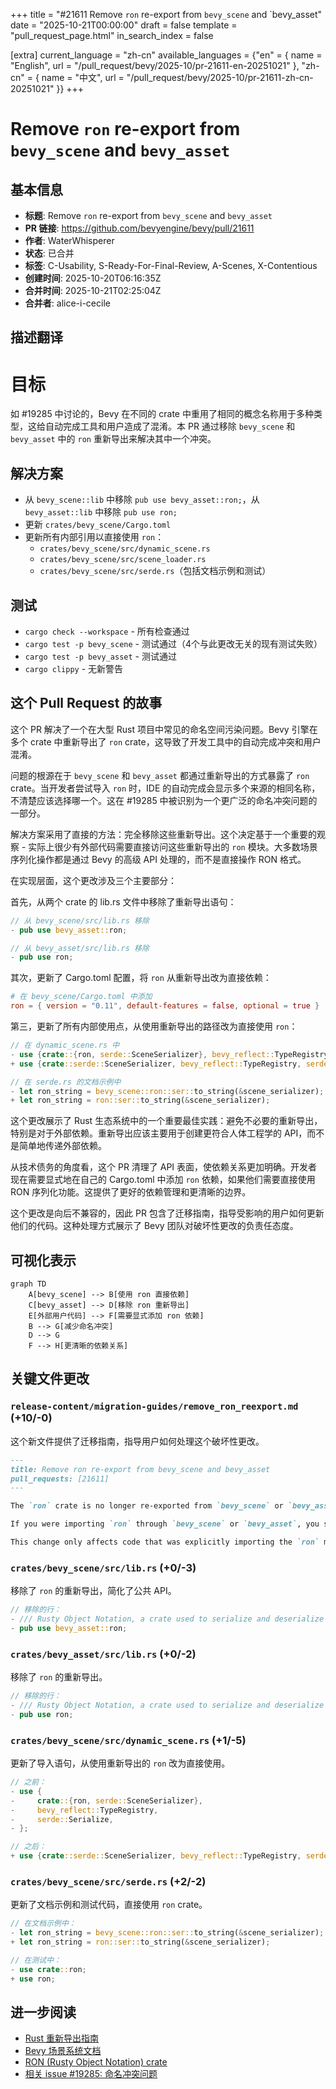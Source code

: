 +++
title = "#21611 Remove `ron` re-export from `bevy_scene` and `bevy_asset"
date = "2025-10-21T00:00:00"
draft = false
template = "pull_request_page.html"
in_search_index = false

[extra]
current_language = "zh-cn"
available_languages = {"en" = { name = "English", url = "/pull_request/bevy/2025-10/pr-21611-en-20251021" }, "zh-cn" = { name = "中文", url = "/pull_request/bevy/2025-10/pr-21611-zh-cn-20251021" }}
+++

# Remove `ron` re-export from `bevy_scene` and `bevy_asset`

## 基本信息
- **标题**: Remove `ron` re-export from `bevy_scene` and `bevy_asset`
- **PR 链接**: https://github.com/bevyengine/bevy/pull/21611
- **作者**: WaterWhisperer
- **状态**: 已合并
- **标签**: C-Usability, S-Ready-For-Final-Review, A-Scenes, X-Contentious
- **创建时间**: 2025-10-20T06:16:35Z
- **合并时间**: 2025-10-21T02:25:04Z
- **合并者**: alice-i-cecile

## 描述翻译

# 目标

如 #19285 中讨论的，Bevy 在不同的 crate 中重用了相同的概念名称用于多种类型，这给自动完成工具和用户造成了混淆。本 PR 通过移除 `bevy_scene` 和 `bevy_asset` 中的 `ron` 重新导出来解决其中一个冲突。

## 解决方案

- 从 `bevy_scene::lib` 中移除 `pub use bevy_asset::ron;`，从 `bevy_asset::lib` 中移除 `pub use ron;`
- 更新 `crates/bevy_scene/Cargo.toml`
- 更新所有内部引用以直接使用 `ron`：
  - `crates/bevy_scene/src/dynamic_scene.rs`
  - `crates/bevy_scene/src/scene_loader.rs`
  - `crates/bevy_scene/src/serde.rs`（包括文档示例和测试）

## 测试

- `cargo check --workspace` - 所有检查通过
- `cargo test -p bevy_scene` - 测试通过（4个与此更改无关的现有测试失败）
- `cargo test -p bevy_asset` - 测试通过
- `cargo clippy` - 无新警告

## 这个 Pull Request 的故事

这个 PR 解决了一个在大型 Rust 项目中常见的命名空间污染问题。Bevy 引擎在多个 crate 中重新导出了 `ron` crate，这导致了开发工具中的自动完成冲突和用户混淆。

问题的根源在于 `bevy_scene` 和 `bevy_asset` 都通过重新导出的方式暴露了 `ron` crate。当开发者尝试导入 `ron` 时，IDE 的自动完成会显示多个来源的相同名称，不清楚应该选择哪一个。这在 #19285 中被识别为一个更广泛的命名冲突问题的一部分。

解决方案采用了直接的方法：完全移除这些重新导出。这个决定基于一个重要的观察 - 实际上很少有外部代码需要直接访问这些重新导出的 `ron` 模块。大多数场景序列化操作都是通过 Bevy 的高级 API 处理的，而不是直接操作 RON 格式。

在实现层面，这个更改涉及三个主要部分：

首先，从两个 crate 的 lib.rs 文件中移除了重新导出语句：

```rust
// 从 bevy_scene/src/lib.rs 移除
- pub use bevy_asset::ron;

// 从 bevy_asset/src/lib.rs 移除  
- pub use ron;
```

其次，更新了 Cargo.toml 配置，将 `ron` 从重新导出改为直接依赖：

```toml
# 在 bevy_scene/Cargo.toml 中添加
ron = { version = "0.11", default-features = false, optional = true }
```

第三，更新了所有内部使用点，从使用重新导出的路径改为直接使用 `ron`：

```rust
// 在 dynamic_scene.rs 中
- use {crate::{ron, serde::SceneSerializer}, bevy_reflect::TypeRegistry, serde::Serialize};
+ use {crate::serde::SceneSerializer, bevy_reflect::TypeRegistry, serde::Serialize};

// 在 serde.rs 的文档示例中
- let ron_string = bevy_scene::ron::ser::to_string(&scene_serializer);
+ let ron_string = ron::ser::to_string(&scene_serializer);
```

这个更改展示了 Rust 生态系统中的一个重要最佳实践：避免不必要的重新导出，特别是对于外部依赖。重新导出应该主要用于创建更符合人体工程学的 API，而不是简单地传递外部依赖。

从技术债务的角度看，这个 PR 清理了 API 表面，使依赖关系更加明确。开发者现在需要显式地在自己的 Cargo.toml 中添加 `ron` 依赖，如果他们需要直接使用 RON 序列化功能。这提供了更好的依赖管理和更清晰的边界。

这个更改是向后不兼容的，因此 PR 包含了迁移指南，指导受影响的用户如何更新他们的代码。这种处理方式展示了 Bevy 团队对破坏性更改的负责任态度。

## 可视化表示

```mermaid
graph TD
    A[bevy_scene] --> B[使用 ron 直接依赖]
    C[bevy_asset] --> D[移除 ron 重新导出]
    E[外部用户代码] --> F[需要显式添加 ron 依赖]
    B --> G[减少命名冲突]
    D --> G
    F --> H[更清晰的依赖关系]
```

## 关键文件更改

### `release-content/migration-guides/remove_ron_reexport.md` (+10/-0)
这个新文件提供了迁移指南，指导用户如何处理这个破坏性更改。

```markdown
---
title: Remove ron re-export from bevy_scene and bevy_asset
pull_requests: [21611]
---

The `ron` crate is no longer re-exported from `bevy_scene` or `bevy_asset`. This was done to reduce naming conflicts and improve API clarity.

If you were importing `ron` through `bevy_scene` or `bevy_asset`, you should now add `ron` as a direct dependency to your project.

This change only affects code that was explicitly importing the `ron` module. All internal scene serialization and deserialization functionality remains unchanged.
```

### `crates/bevy_scene/src/lib.rs` (+0/-3)
移除了 `ron` 的重新导出，简化了公共 API。

```rust
// 移除的行：
- /// Rusty Object Notation, a crate used to serialize and deserialize bevy scenes.
- pub use bevy_asset::ron;
```

### `crates/bevy_asset/src/lib.rs` (+0/-2)
移除了 `ron` 的重新导出。

```rust
// 移除的行：
- /// Rusty Object Notation, a crate used to serialize and deserialize bevy assets.
- pub use ron;
```

### `crates/bevy_scene/src/dynamic_scene.rs` (+1/-5)
更新了导入语句，从使用重新导出的 `ron` 改为直接使用。

```rust
// 之前：
- use {
-     crate::{ron, serde::SceneSerializer},
-     bevy_reflect::TypeRegistry,
-     serde::Serialize,
- };

// 之后：
+ use {crate::serde::SceneSerializer, bevy_reflect::TypeRegistry, serde::Serialize};
```

### `crates/bevy_scene/src/serde.rs` (+2/-2)
更新了文档示例和测试代码，直接使用 `ron` crate。

```rust
// 在文档示例中：
- let ron_string = bevy_scene::ron::ser::to_string(&scene_serializer);
+ let ron_string = ron::ser::to_string(&scene_serializer);

// 在测试中：
- use crate::ron;
+ use ron;
```

## 进一步阅读

- [Rust 重新导出指南](https://doc.rust-lang.org/reference/items/use-declarations.html#use-visibility)
- [Bevy 场景系统文档](https://bevyengine.org/learn/books/0.12/programming/scenes)
- [RON (Rusty Object Notation) crate](https://crates.io/crates/ron)
- [相关 issue #19285: 命名冲突问题](https://github.com/bevyengine/bevy/issues/19285)